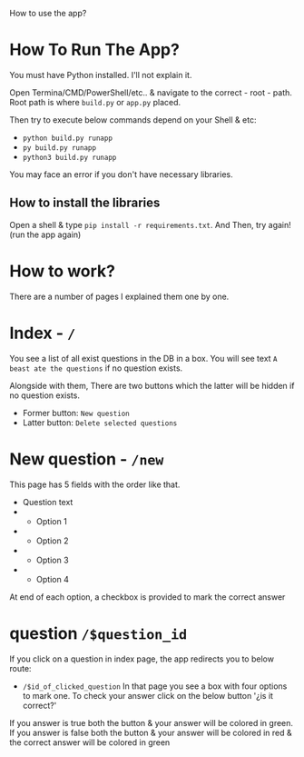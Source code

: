 How to use the app?

# How To Run The App?
You must have Python installed. I'll not explain it.

Open Termina/CMD/PowerShell/etc.. & navigate to the correct - root - path.
Root path is where `build.py` or `app.py` placed.

Then try to execute below commands depend on your Shell & etc:
* `python build.py runapp`
* `py build.py runapp`
* `python3 build.py runapp`

You may face an error if you don't have necessary libraries.

## How to install the libraries
Open a shell & type `pip install -r requirements.txt`.
And Then, try again! (run the app again)

# How to work?
There are a number of pages I explained them one by one.

# Index - `/`
You see a list of all exist questions in the DB in a box.
You will see text `A beast ate the questions` if no question exists.

Alongside with them, There are two buttons which the latter will be hidden if no question exists.

* Former button: `New question`
* Latter button: `Delete selected questions`

# New question - `/new`
This page has 5 fields with the order like that.

* Question text
* * Option 1
* * Option 2
* * Option 3
* * Option 4

At end of each option, a checkbox is provided to mark the correct answer

# question `/$question_id`
If you click on a question in index page, the app redirects you to below route:
* `/$id_of_clicked_question`
In that page you see a box with four options to mark one.
To check your answer click on the below button '¿is it correct?'

If you answer is true both the button & your answer will be colored in green.
If you answer is false both the button & your answer will be colored in red & the correct answer will be colored in green